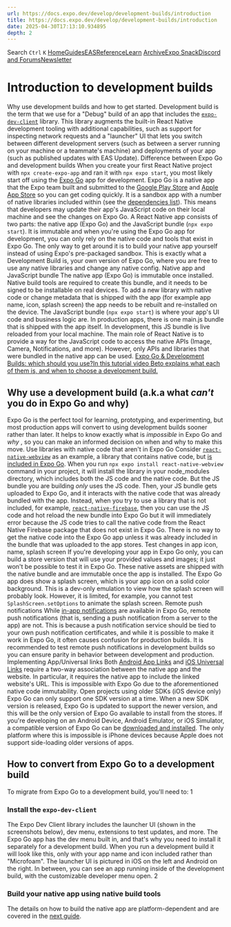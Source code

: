 ```yaml
---
url: https://docs.expo.dev/develop/development-builds/introduction
title: https://docs.expo.dev/develop/development-builds/introduction
date: 2025-04-30T17:13:10.934895
depth: 2
---
```


Search
`Ctrl` `K`
[Home](https://docs.expo.dev/)[Guides](https://docs.expo.dev/guides/overview)[EAS](https://docs.expo.dev/eas)[Reference](https://docs.expo.dev/versions/latest)[Learn](https://docs.expo.dev/tutorial/overview)
[Archive](https://docs.expo.dev/archive)[Expo Snack](https://snack.expo.dev)[Discord and Forums](https://chat.expo.dev)[Newsletter](https://expo.dev/mailing-list/signup)
# Introduction to development builds
Why use development builds and how to get started.
Development build is the term that we use for a "Debug" build of an app that includes the [`expo-dev-client`](https://docs.expo.dev/versions/latest/sdk/dev-client) library. This library augments the built-in React Native development tooling with additional capabilities, such as support for inspecting network requests and a "launcher" UI that lets you switch between different development servers (such as between a server running on your machine or a teammate's machine) and deployments of your app (such as published updates with EAS Update).
Difference between Expo Go and development builds
When you create your first React Native project with `npx create-expo-app` and ran it with `npx expo start`, you most likely start off using the [Expo Go](https://expo.dev/go) app for development. Expo Go is a native app that the Expo team built and submitted to the [Google Play Store](https://play.google.com/store/apps/details?id=host.exp.exponent) and [Apple App Store](https://apps.apple.com/us/app/expo-go/id982107779) so you can get coding quickly. It is a sandbox app with a number of native libraries included within (see the [dependencies list](https://github.com/expo/expo/blob/main/apps/expo-go/package.json#L23)). This means that developers may update their app's JavaScript code on their local machine and see the changes on Expo Go.
A React Native app consists of two parts: the native app (Expo Go) and the JavaScript bundle (`npx expo start`). It is immutable and when you're using the Expo Go app for development, you can only rely on the native code and tools that exist in Expo Go. The only way to get around it is to build your native app yourself instead of using Expo's pre-packaged sandbox. This is exactly what a Development Build is, your own version of Expo Go, where you are free to use any native libraries and change any native config.
Native app and JavaScript bundle
The native app (Expo Go) is immutable once installed. Native build tools are required to create this bundle, and it needs to be signed to be installable on real devices. To add a new library with native code or change metadata that is shipped with the app (for example app name, icon, splash screen) the app needs to be rebuilt and re-installed on the device.
The JavaScript bundle (`npx expo start`) is where your app's UI code and business logic are. In production apps, there is one main.js bundle that is shipped with the app itself. In development, this JS bundle is live reloaded from your local machine. The main role of React Native is to provide a way for the JavaScript code to access the native APIs (Image, Camera, Notifications, and more). However, only APIs and libraries that were bundled in the native app can be used.
[Expo Go & Development Builds: which should you use?In this tutorial video Beto explains what each of them is, and when to choose a development build.](https://www.youtube.com/watch?v=FdjczjkwQKE)
## Why use a development build (a.k.a what _can't_ you do in Expo Go and why)
Expo Go is the perfect tool for learning, prototyping, and experimenting, but most production apps will convert to using development builds sooner rather than later. It helps to know exactly what is _impossible_ in Expo Go and _why_ , so you can make an informed decision on when and why to make this move.
Use libraries with native code that aren't in Expo Go
Consider [`react-native-webview`](https://docs.expo.dev/versions/latest/sdk/webview) as an example, a library that contains native code, but [is included in Expo Go](https://github.com/expo/expo/blob/main/apps/expo-go/package.json#L23). When you run `npx expo install react-native-webview` command in your project, it will install the library in your node_modules directory, which includes both the JS code and the native code. But the JS bundle you are building _only_ uses the JS code. Then, your JS bundle gets uploaded to Expo Go, and it interacts with the native code that was already bundled with the app.
Instead, when you try to use a library that is not included, for example, [`react-native-firebase`](https://docs.expo.dev/guides/using-firebase#using-react-native-firebase), then you can use the JS code and hot reload the new bundle into Expo Go but it will immediately error because the JS code tries to call the native code from the React Native Firebase package that does not exist in Expo Go. There is no way to get the native code into the Expo Go app unless it was already included in the bundle that was uploaded to the app stores.
Test changes in app icon, name, splash screen
If you're developing your app in Expo Go only, you can build a store version that will use your provided values and images; it just won't be possible to test it in Expo Go.
These native assets are shipped with the native bundle and are immutable once the app is installed. The Expo Go app does show a splash screen, which is your app icon on a solid color background. This is a dev-only emulation to view how the splash screen will probably look. However, it is limited, for example, you cannot test `SplashScreen.setOptions` to animate the splash screen.
Remote push notifications
While [in-app notifications](https://docs.expo.dev/versions/latest/sdk/notifications) are available in Expo Go, remote push notifications (that is, sending a push notification from a server to the app) are not. This is because a push notification service should be tied to your own push notification certificates, and while it is possible to make it work in Expo Go, it often causes confusion for production builds. It is recommended to test remote push notifications in development builds so you can ensure parity in behavior between development and production.
Implementing App/Universal links
Both [Android App Links](https://docs.expo.dev/linking/android-app-links) and [iOS Universal Links](https://docs.expo.dev/linking/ios-universal-links) require a two-way association between the native app and the website. In particular, it requires the native app to include the linked website's URL. This is impossible with Expo Go due to the aforementioned native code immutability.
Open projects using older SDKs (iOS device only)
Expo Go can only support one SDK version at a time. When a new SDK version is released, Expo Go is updated to support the newer version, and this will be the only version of Expo Go available to install from the stores.
If you're developing on an Android Device, Android Emulator, or iOS Simulator, a compatible version of Expo Go can be [downloaded and installed](https://expo.dev/go). The only platform where this is impossible is iPhone devices because Apple does not support side-loading older versions of apps.
## How to convert from Expo Go to a development build
To migrate from Expo Go to a development build, you'll need to:
1
### Install the `expo-dev-client`
The Expo Dev Client library includes the launcher UI (shown in the screenshots below), dev menu, extensions to test updates, and more. The Expo Go app has the dev menu built in, and that's why you need to install it separately for a development build.
When you run a development build it will look like this, only with your app name and icon included rather than "Microfoam". The launcher UI is pictured in iOS on the left and Android on the right. In between, you can see an app running inside of the development build, with the customizable developer menu open.
2
### Build your native app using native build tools
The details on how to build the native app are platform-dependent and are covered in the [next guide](https://docs.expo.dev/develop/development-builds/create-a-build).

